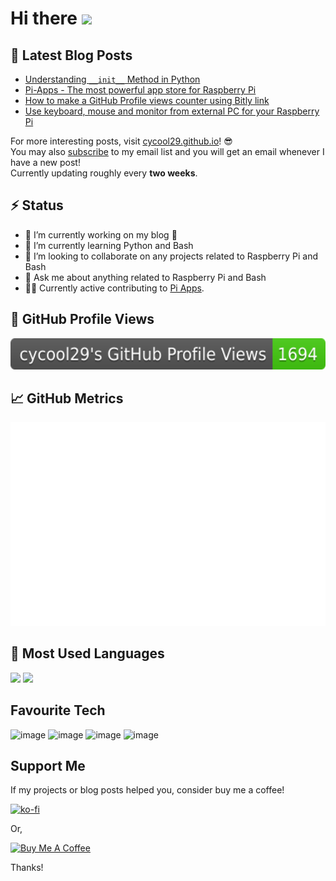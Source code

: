 # Hi there <a href="https://github.com/cycool29/cycool29"><img src="https://media.giphy.com/media/hvRJCLFzcasrR4ia7z/giphy.gif" width="25px"></a> 

## 📝 Latest Blog Posts 
- [Understanding `__init__` Method in Python](https://cycool29.github.io/post/000004)
- [Pi-Apps - The most powerful app store for Raspberry Pi](https://cycool29.github.io/post/000003)
- [How to make a GitHub Profile views counter using Bitly link](https://cycool29.github.io/post/000002)
- [Use keyboard, mouse and monitor from external PC for your Raspberry Pi](https://cycool29.github.io/post/000001)

For more interesting posts, visit [cycool29.github.io](https://cycool29.github.io)! 😎    
You may also [subscribe](https://cycool29.github.io/subscribe) to my email list and you will get an email whenever I have a new post!    
Currently updating roughly every **two weeks**.    

## ⚡ Status 

- 🔭  I’m currently working on my blog 📝
- 🌱  I’m currently learning Python and Bash
- 👯  I’m looking to collaborate on any projects related to Raspberry Pi and Bash
- 💬  Ask me about anything related to Raspberry Pi and Bash
- 👨‍💻  Currently active contributing to [Pi Apps](https://github.com/Botspot/pi-apps).


## 👀 GitHub Profile Views
[<img src="https://raw.githubusercontent.com/cycool29/cycool29/main/profile-views.svg" height="50"/>](https://github.com/cycool29)


## 📈 GitHub Metrics 

![GitHub Metrics](https://github.com/cycool29/cycool29/raw/main/github-metrics.svg)

## 🤘 Most Used Languages
[<img src="https://github-readme-stats.vercel.app/api/top-langs/?username=cycool29&exclude_repo=joyfulmco,cycool29,cycool29.github.io,fsnotifier-pycharm-rpi,hacker-theme-linux,hacker-theme-geany&title_color=00ff00&text_color=00ff00&icon_color=00ff00&border_color=00ff00&bg_color=000000">](https://github.com/cycool29) ![](https://bit.ly/cycool29-profile)


## Favourite Tech

![image](https://user-images.githubusercontent.com/88134003/154879681-15663b0c-f590-47d8-bbbd-4626c031975c.png)
![image](https://user-images.githubusercontent.com/88134003/154879703-20a40bf5-0054-40a7-b763-26e4f467138d.png)
![image](https://user-images.githubusercontent.com/88134003/154879715-3a9243ab-9718-434c-8944-0e7aa980e14c.png)
![image](https://user-images.githubusercontent.com/88134003/154879729-23a34865-2cc9-4121-a928-677df0aaccf7.png)


## Support Me

If my projects or blog posts helped you, consider buy me a coffee!

[![ko-fi](https://github.com/cycool29/cycool29/raw/main/githubbutton_sm.svg)](https://ko-fi.com/cycool29) 

Or, 

<a href="https://www.buymeacoffee.com/cycool29" target="_blank"><img src="https://cdn.buymeacoffee.com/buttons/default-black.png" alt="Buy Me A Coffee" height="41" width="174"></a>

Thanks!
